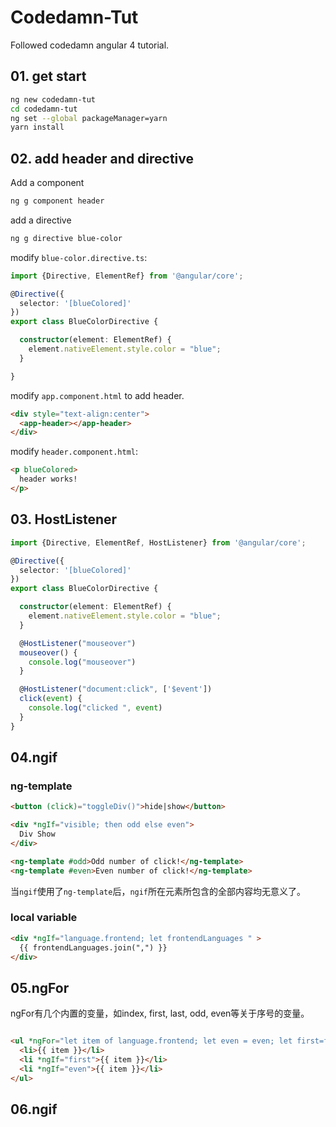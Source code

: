# Codedamn-Tut

Followed codedamn angular 4 tutorial.

## 01. get start
```bash
ng new codedamn-tut
cd codedamn-tut
ng set --global packageManager=yarn
yarn install
```

## 02. add header and directive

Add a component
```bash
ng g component header
```

add a directive
```bash
ng g directive blue-color
```

modify `blue-color.directive.ts`:
```typescript
import {Directive, ElementRef} from '@angular/core';

@Directive({
  selector: '[blueColored]'
})
export class BlueColorDirective {

  constructor(element: ElementRef) {
    element.nativeElement.style.color = "blue";
  }

}
```

modify `app.component.html` to add header.
```html
<div style="text-align:center">
  <app-header></app-header>
</div>
```

modify `header.component.html`:
```html
<p blueColored>
  header works!
</p>

```

## 03. HostListener

```typescript
import {Directive, ElementRef, HostListener} from '@angular/core';

@Directive({
  selector: '[blueColored]'
})
export class BlueColorDirective {

  constructor(element: ElementRef) {
    element.nativeElement.style.color = "blue";
  }

  @HostListener("mouseover")
  mouseover() {
    console.log("mouseover")
  }

  @HostListener("document:click", ['$event'])
  click(event) {
    console.log("clicked ", event)
  }
}

```

## 04.ngif

### ng-template
```html
<button (click)="toggleDiv()">hide|show</button>

<div *ngIf="visible; then odd else even">
  Div Show
</div>

<ng-template #odd>Odd number of click!</ng-template>
<ng-template #even>Even number of click!</ng-template>

```
当`ngif`使用了`ng-template`后，`ngif`所在元素所包含的全部内容均无意义了。

### local variable
```html
<div *ngIf="language.frontend; let frontendLanguages " >
  {{ frontendLanguages.join(",") }}
</div>

``` 

## 05.ngFor
ngFor有几个内置的变量，如index, first, last, odd, even等关于序号的变量。

```html

<ul *ngFor="let item of language.frontend; let even = even; let first=first;">
  <li>{{ item }}</li>
  <li *ngIf="first">{{ item }}</li>
  <li *ngIf="even">{{ item }}</li>
</ul>

```

## 06.ngif
